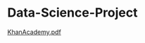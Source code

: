 # Data-Science-Project
[KhanAcademy.pdf](https://github.com/user-attachments/files/18032338/DATA.pdf)
